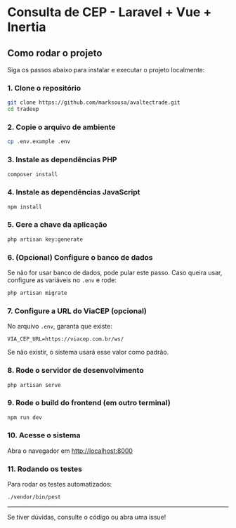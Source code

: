 # Consulta de CEP - Laravel + Vue + Inertia

## Como rodar o projeto

Siga os passos abaixo para instalar e executar o projeto localmente:

### 1. Clone o repositório
```bash
git clone https://github.com/marksousa/avaltectrade.git
cd tradeup
```

### 2. Copie o arquivo de ambiente
```bash
cp .env.example .env
```

### 3. Instale as dependências PHP
```bash
composer install
```

### 4. Instale as dependências JavaScript
```bash
npm install
```

### 5. Gere a chave da aplicação
```bash
php artisan key:generate
```

### 6. (Opcional) Configure o banco de dados
Se não for usar banco de dados, pode pular este passo. Caso queira usar, configure as variáveis no `.env` e rode:
```bash
php artisan migrate
```

### 7. Configure a URL do ViaCEP (opcional)
No arquivo `.env`, garanta que existe:
```
VIA_CEP_URL=https://viacep.com.br/ws/
```
Se não existir, o sistema usará esse valor como padrão.

### 8. Rode o servidor de desenvolvimento
```bash
php artisan serve
```

### 9. Rode o build do frontend (em outro terminal)
```bash
npm run dev
```

### 10. Acesse o sistema
Abra o navegador em [http://localhost:8000](http://localhost:8000)

### 11. Rodando os testes
Para rodar os testes automatizados:
```bash
./vendor/bin/pest
```

---

Se tiver dúvidas, consulte o código ou abra uma issue!
